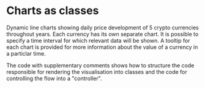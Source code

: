 # Charts as classes

Dynamic line charts showing daily price development of 5 crypto currencies throughout years. Each currency has its own separate chart.
It is possible to specify a time interval for which relevant data will be shown. A tooltip for each chart is provided for more information about the value of a currency in a particlar time.

The code with supplementary comments shows how to structure the code responsible for rendering the visualisation into classes and the code for controlling the flow into a "controller".
